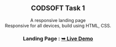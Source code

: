<div align="center">
  
  <h2 align="center">CODSOFT Task 1</h2>

  A responsive landing page
  <br />Responsive for all devices, build using HTML, CSS.
   <h3>Landing Page : <a href="https://resp-landing-page.netlify.app/"><strong>➥ Live Demo</strong></a></h3>
</div>
